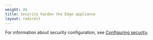 ```yaml
---
weight: 26
title: Security harden the Edge appliance
layout: redirect
---
```


For information about security configuration, see [Configuring security](/edge/configuration/#configuring-security).
